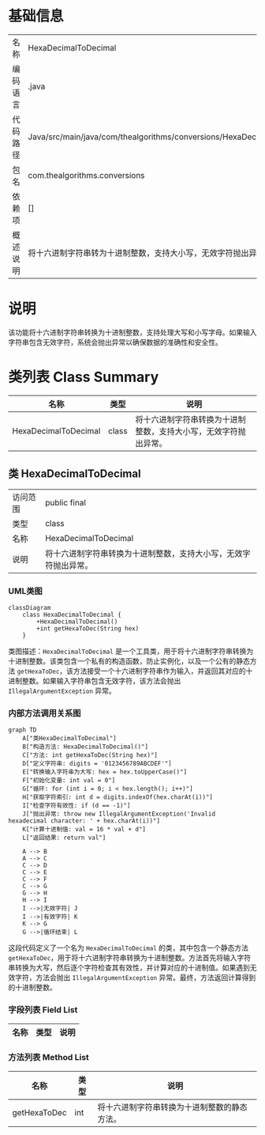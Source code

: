 # 基础信息

|      |      |
|------|------|
| 名称 | HexaDecimalToDecimal |
| 编码语言 | .java |
| 代码路径 | Java/src/main/java/com/thealgorithms/conversions/HexaDecimalToDecimal.java |
| 包名 | com.thealgorithms.conversions |
| 依赖项 | [] |
| 概述说明 | 将十六进制字符串转为十进制整数，支持大小写，无效字符抛出异常。 |

# 说明

该功能将十六进制字符串转换为十进制整数，支持处理大写和小写字母。如果输入字符串包含无效字符，系统会抛出异常以确保数据的准确性和安全性。

# 类列表 Class Summary

| 名称   | 类型  | 说明 |
|-------|------|-------------|
| HexaDecimalToDecimal | class | 将十六进制字符串转换为十进制整数，支持大小写，无效字符抛出异常。 |



## 类 HexaDecimalToDecimal

|      |      |
|------|------|
| 访问范围 | public final |
| 类型 | class |
| 名称 | HexaDecimalToDecimal |
| 说明 | 将十六进制字符串转换为十进制整数，支持大小写，无效字符抛出异常。 |


### UML类图

```mermaid
classDiagram
    class HexaDecimalToDecimal {
        +HexaDecimalToDecimal()
        +int getHexaToDec(String hex)
    }
```

类图描述：`HexaDecimalToDecimal` 是一个工具类，用于将十六进制字符串转换为十进制整数。该类包含一个私有的构造函数，防止实例化，以及一个公有的静态方法 `getHexaToDec`，该方法接受一个十六进制字符串作为输入，并返回其对应的十进制整数。如果输入字符串包含无效字符，该方法会抛出 `IllegalArgumentException` 异常。


### 内部方法调用关系图

```mermaid
graph TD
    A["类HexaDecimalToDecimal"]
    B["构造方法: HexaDecimalToDecimal()"]
    C["方法: int getHexaToDec(String hex)"]
    D["定义字符串: digits = '0123456789ABCDEF'"]
    E["转换输入字符串为大写: hex = hex.toUpperCase()"]
    F["初始化变量: int val = 0"]
    G["循环: for (int i = 0; i < hex.length(); i++)"]
    H["获取字符索引: int d = digits.indexOf(hex.charAt(i))"]
    I["检查字符有效性: if (d == -1)"]
    J["抛出异常: throw new IllegalArgumentException('Invalid hexadecimal character: ' + hex.charAt(i))"]
    K["计算十进制值: val = 16 * val + d"]
    L["返回结果: return val"]

    A --> B
    A --> C
    C --> D
    C --> E
    C --> F
    C --> G
    G --> H
    H --> I
    I -->|无效字符| J
    I -->|有效字符| K
    K --> G
    G -->|循环结束| L
```

这段代码定义了一个名为 `HexaDecimalToDecimal` 的类，其中包含一个静态方法 `getHexaToDec`，用于将十六进制字符串转换为十进制整数。方法首先将输入字符串转换为大写，然后逐个字符检查其有效性，并计算对应的十进制值。如果遇到无效字符，方法会抛出 `IllegalArgumentException` 异常。最终，方法返回计算得到的十进制整数。

### 字段列表 Field List

| 名称  | 类型  | 说明 |
|-------|-------|------|

### 方法列表 Method List

| 名称  | 类型  | 说明 |
|-------|-------|------|
| getHexaToDec | int | 将十六进制字符串转换为十进制整数的静态方法。 |




